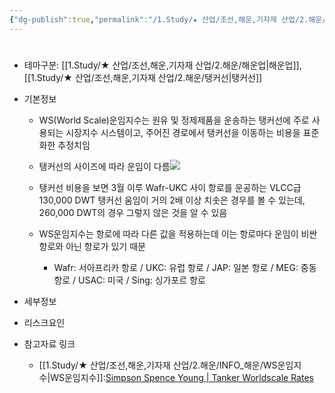 ```yaml
---
{"dg-publish":true,"permalink":"/1.Study/★ 산업/조선,해운,기자재 산업/2.해운/INFO_해운/WS운임지수/","created":"2024-11-20T21:02:29.340+09:00","updated":"2025-06-03T20:07:21.752+09:00"}
---
```


#

- 테마구분: [[1.Study/★ 산업/조선,해운,기자재 산업/2.해운/해운업\|해운업]], [[1.Study/★ 산업/조선,해운,기자재 산업/2.해운/탱커선\|탱커선]]



- 기본정보
	- WS(World Scale)운임지수는 원유 및 정제제품을 운송하는 탱커선에 주로 사용되는 시장지수 시스템이고, 주어진 경로에서 탱커선을 이동하는 비용을 표준화한 추정치임
	- 탱커선의 사이즈에 따라 운임이 다름![](https://i.imgur.com/ijvYnDO.png)

	- 탱커선 비용을 보면 3월 이루 Wafr-UKC 사이 항로를 운공하는 VLCC급 130,000 DWT 탱커선 움임이 거의 2배 이상 치솟은 경우를 볼 수 있는데, 260,000 DWT의 경우 그렇지 않은 것을 알 수 있음
	- WS운임지수는 항로에 따라 다른 값을 적용하는데 이는 항로마다 운임이 비싼항로와 아닌 항로가 있기 때문
		- Wafr: 서아프리카 항로 / UKC: 유럽 항로 / JAP: 일본 항로 / MEG: 중동 항로 / USAC: 미국 / Sing: 싱가포르 항로


- 세부정보



- 리스크요인



- 참고자료 링크
	- [[1.Study/★ 산업/조선,해운,기자재 산업/2.해운/INFO_해운/WS운임지수\|WS운임지수]]:[Simpson Spence Young | Tanker Worldscale Rates](https://www.ssyonline.com/free-charts/tanker-worldscale-rates/#)

